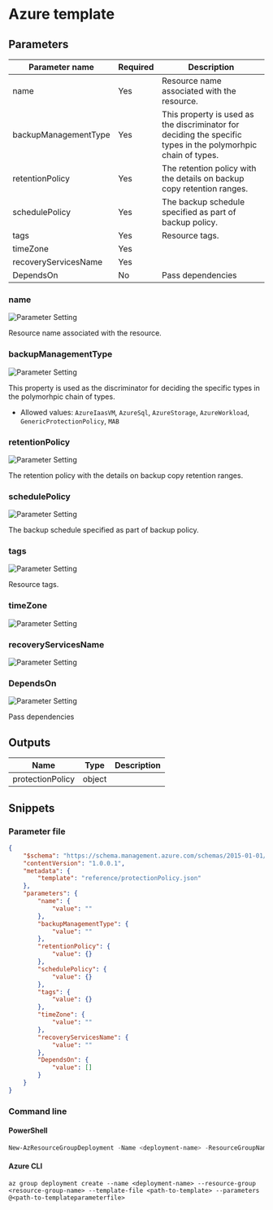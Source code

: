 # Azure template

## Parameters

Parameter name | Required | Description
-------------- | -------- | -----------
name           | Yes      | Resource name associated with the resource.
backupManagementType | Yes      | This property is used as the discriminator for deciding the specific types in the polymorhpic chain of types.
retentionPolicy | Yes      | The retention policy with the details on backup copy retention ranges.
schedulePolicy | Yes      | The backup schedule specified as part of backup policy.
tags           | Yes      | Resource tags.
timeZone       | Yes      |
recoveryServicesName | Yes      |
DependsOn      | No       | Pass dependencies

### name

![Parameter Setting](https://img.shields.io/badge/parameter-required-orange?style=flat-square)

Resource name associated with the resource.

### backupManagementType

![Parameter Setting](https://img.shields.io/badge/parameter-required-orange?style=flat-square)

This property is used as the discriminator for deciding the specific types in the polymorhpic chain of types.

- Allowed values: `AzureIaasVM`, `AzureSql`, `AzureStorage`, `AzureWorkload`, `GenericProtectionPolicy`, `MAB`

### retentionPolicy

![Parameter Setting](https://img.shields.io/badge/parameter-required-orange?style=flat-square)

The retention policy with the details on backup copy retention ranges.

### schedulePolicy

![Parameter Setting](https://img.shields.io/badge/parameter-required-orange?style=flat-square)

The backup schedule specified as part of backup policy.

### tags

![Parameter Setting](https://img.shields.io/badge/parameter-required-orange?style=flat-square)

Resource tags.

### timeZone

![Parameter Setting](https://img.shields.io/badge/parameter-required-orange?style=flat-square)



### recoveryServicesName

![Parameter Setting](https://img.shields.io/badge/parameter-required-orange?style=flat-square)



### DependsOn

![Parameter Setting](https://img.shields.io/badge/parameter-optional-green?style=flat-square)

Pass dependencies

## Outputs

Name | Type | Description
---- | ---- | -----------
protectionPolicy | object |

## Snippets

### Parameter file

```json
{
    "$schema": "https://schema.management.azure.com/schemas/2015-01-01/deploymentParameters.json#",
    "contentVersion": "1.0.0.1",
    "metadata": {
        "template": "reference/protectionPolicy.json"
    },
    "parameters": {
        "name": {
            "value": ""
        },
        "backupManagementType": {
            "value": ""
        },
        "retentionPolicy": {
            "value": {}
        },
        "schedulePolicy": {
            "value": {}
        },
        "tags": {
            "value": {}
        },
        "timeZone": {
            "value": ""
        },
        "recoveryServicesName": {
            "value": ""
        },
        "DependsOn": {
            "value": []
        }
    }
}
```

### Command line

#### PowerShell

```powershell
New-AzResourceGroupDeployment -Name <deployment-name> -ResourceGroupName <resource-group-name> -TemplateFile <path-to-template> -TemplateParameterFile <path-to-templateparameter>
```

#### Azure CLI

```text
az group deployment create --name <deployment-name> --resource-group <resource-group-name> --template-file <path-to-template> --parameters @<path-to-templateparameterfile>
```
